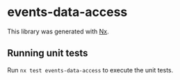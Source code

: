 # events-data-access

This library was generated with [Nx](https://nx.dev).

## Running unit tests

Run `nx test events-data-access` to execute the unit tests.

